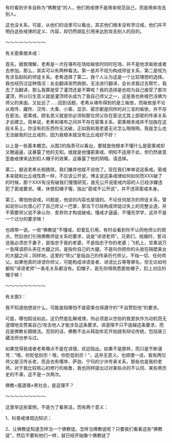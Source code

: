 有时看到许多自称为“佛教徒”的人，他们用戒律不是用来规范自己，而是用来攻击别人。

这也没关系，可是，从他们的话里可以看出，其实他们根本没有学过戒，他们并不明白这些戒律的定义、内容，却仍然胡乱引用来达到攻击别人的目的。

～～～～～～～～～

有关密乘根本戒：

首先，据我理解，老希是一次在堪布在场给皈依时同时在场，并不是他求皈依或者去参加。那么，其实可以有两种看法。第一是并不视为构成师徒关系，第二是视为有涉及起码的师徒关系。老希选择了第二，我个人认为这是一个比较理想的选择。我也经历过这种情况：友会翻译突然病倒，无法进行翻译，会长求我过去帮忙，我去了当翻译，那么我算是受了灌顶还是不算呢？我的选择是也视为自己接受了那次灌顶，所以衍生意义就是灌顶师长成为了我自己师父之一，这是我也称梭巴活佛为师父的来由。又扯远了……回到话题，老希从堪布得到的是三皈依，而皈依是不论从南传、藏传、汉传、大乘、小乘、显宗、密宗都是同样的对三宝的皈依，并不存在密法。密乘戒，顾名思义就是你必须和那位师父存在密法尤其上部密的传承关系才会建立。简单说，老希和堪布之间并不存在密乘关系，密乘根本戒并不加施在这段关系上。你没有的东西你无法破，正如我和我老婆无论怎么啪啪啪，我是怎么也无法破我的比丘戒的，因为我根本就没有比丘戒好不好！

以上是一些基本概念。从图2的指责可以看出，要就是他根本不懂什么是密乘戒却又瞎逼逼，这暴露了他的无知。或就是他懂密乘戒、明知不适用于此，但仍然故意歪曲戒律来达到扣人帽子的效果，这暴露了他的阴暗。请选择。

第二，据说老希长相猥琐，我们嫌弃他就不说他了。现在我们单单说这条戒。密戒本来就和比丘戒性质一样，不应该公开说，博主说这条戒律如何如何而XXX破了的时候，那个XXX有没有破我们慢慢研究，首先公开说密戒内容的人已经涉嫌违犯了密戒要求。噢，休想扣帽子喔，指出“密戒不公开说”，并不违背密戒本身。

第三，哪怕他说戒，问题是，他说的内容也是错的。不论任何层次的师徒关系，譬如说你以仇恨心打了自己师父一巴掌，那当下已经构成师徒过失上的完整业道，并不需要师父说不承认你、舍弃你才构成破戒。懂戒才逼逼，不懂先学学，这并不是一个过分的要求嘛！

也顺带一说，一些“佛教徒”不懂戒，却爱乱引用，有时会看到你不认同他师父的观点，然后他们引用佛教师徒关系的要求，说是“诽谤老师”。兄弟们，结婚时，誓词说我必须忠于妻子，是指忠于我的老婆，不是指忠于你的老婆；飞机上，空乘说万一急降请把头夹在大腿之间，是指你自己的大腿，不是叫你把你的头放在隔壁美女的大腿之间；同样地，这里的“师父”是指自己的传承历代师父，不指一切、任何师父。如果他真的诽谤你师父，可能构成诽谤圣者、诽谤比丘等等罪名，但无论如何都和“诽谤老师”一条毛关系都没有。扣帽子，首先你得熟悉那些帽子，扣上对应的帽子嘛！

～～～～～～～～～

有关图3：

我不知道他想说什么，可能是指哪怕不是密乘也得遵守的“不自赞贬他”的要求。

可是，哪怕假设如此，这仍然是乱解戒律。你必须是以世俗的我爱执作为动机而无道理地去赞美自己/攻击他人才能涉及这条要求。讲道理不只不逾越这条要求，而且是佛教长期做法。否则的话，佛教不会从释迦牟尼开始就有辩论传统，包括唐三藏法师也参与过。

如果觉得我或者老希哪点不是在讲理，欢迎指出。如果不是那样，而只是不断谩骂：“哦，你贬低别宗！哦，你贬低别宗！”，这并无意义。也顺便一说，我有两位师父是汉传长老，而且也有噶举、萨迦、宁玛的少许传承关系，那些也是我的老师。对于我比较核心的修行的格鲁，我也同样提出过对某些点的不认同、某些黑历史的不满，这不是一次两次。

佛教=摆道理≠黑社会，是这理不？

～～～～～～～～～

这里举这些案例，不是为了看笑话，而有两个意义：

1、科普戒律周边知识；

2、让佛教徒知道怎样当一个佛教徒。怎样当佛教徒呢？只要我们看看这些“佛教徒”，然后不要和他们一样，就已经开始像个佛教徒了
